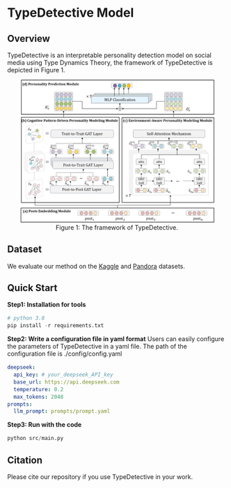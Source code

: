 # TypeDetective Model

## Overview

TypeDetective is an interpretable personality detection model on social media using Type Dynamics Theory, the framework of TypeDetective is depicted in Figure 1.
<div align=center>
    <img src="framework.png" width="450px">
</div>
<div align=center>
Figure 1: The framework of TypeDetective.
</div>


## Dataset
We evaluate our method on the [Kaggle](https://www.kaggle.com/datasnaek/mbti-type) and [Pandora](https://psy.takelab.fer.hr/datasets/all) datasets.


## Quick Start

**Step1: Installation for tools**

```python
# python 3.8
pip install -r requirements.txt
```

**Step2: Write a configuration file in yaml format**
Users can easily configure the parameters of TypeDetective in a yaml file. The path of the configuration file is ./config/config.yaml

```yaml
deepseek:
  api_key: # your_deepseek_API_key
  base_url: https://api.deepseek.com
  temperature: 0.2
  max_tokens: 2048
prompts:
  llm_prompt: prompts/prompt.yaml
```

**Step3: Run with the code**
```python
python src/main.py
```

## Citation
Please cite our repository if you use TypeDetective in your work.
```bibtex

```
